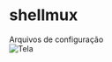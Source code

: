 # shellmux
Arquivos de configuração  
![Tela](https://github.com/Olliv3r/Shellmux/tree/main/media/tela.gif)
